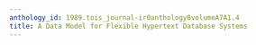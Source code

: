 ```yaml
---
anthology_id: 1989.tois_journal-ir0anthology0volumeA7A1.4
title: A Data Model for Flexible Hypertext Database Systems
---
```

